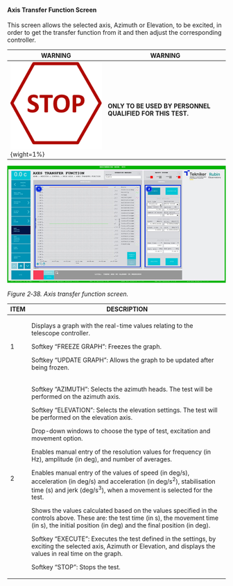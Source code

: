 #### Axis Transfer Function Screen

This screen allows the selected axis, Azimuth or Elevation, to be excited, in order to get the transfer function from it and then adjust the corresponding controller.

| WARNING| WARNING|
|----------|----------|
| ![](../Resources/media/image005.png){wight=1%}| **ONLY TO BE USED BY PERSONNEL QUALIFIED FOR THIS TEST.**|

![](../Resources/media/image54.png)

*Figure 2‑38. Axis transfer function screen.*

<table>
<colgroup>
<col style="width: 13<col style="width: 86</colgroup>
<thead>
<tr class="header">
<th>ITEM</th>
<th>DESCRIPTION</th>
</tr>
</thead>
<tbody>
<tr class="odd">
<td>1</td>
<td><p>Displays a graph with the real-time values relating to the telescope controller.</p>
<p>Softkey “FREEZE GRAPH”: Freezes the graph.</p>
<p>Softkey “UPDATE GRAPH”: Allows the graph to be updated after being frozen.</p></td>
</tr>
<tr class="even">
<td>2</td>
<td><p>Softkey “AZIMUTH”: Selects the azimuth heads. The test will be performed on the
azimuth axis.</p>
<p>Softkey “ELEVATION”: Selects the elevation settings. The test will be performed on the
elevation axis.</p>
<p>Drop-down windows to choose the type of test, excitation and movement option.</p>
<p>Enables manual entry of the resolution values for frequency (in Hz), amplitude (in deg), and number of
averages.</p>
<p>Enables manual entry of the values of speed (in deg/s), acceleration (in deg/s) and acceleration (in deg/s<sup>2</sup>), stabilisation
time (s) and jerk (deg/s<sup>3</sup>), when a movement is selected for the test.</p>
<p>Shows the values calculated based on the values specified in the controls above. These are: the
test time (in s), the movement time (in s), the initial position (in deg) and the final position (in deg).</p>
<p>Softkey “EXECUTE”: Executes the test defined in the settings, by exciting the selected axis, Azimuth or
Elevation, and displays the values in real time on the graph.</p>
<p>Softkey “STOP”: Stops the test.</p></td>
</tr>
</tbody>
</table>
